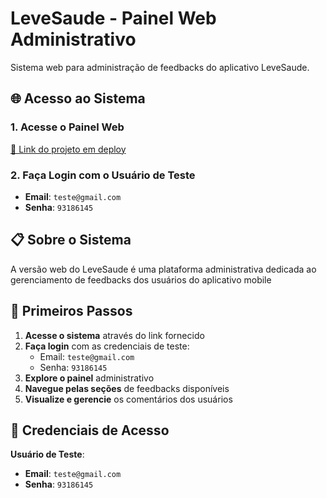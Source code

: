 # LeveSaude - Painel Web Administrativo

Sistema web para administração de feedbacks do aplicativo LeveSaude.

## 🌐 Acesso ao Sistema

### 1. Acesse o Painel Web

[🔗 Link do projeto em deploy](https://test-web-leve-saude-steel.vercel.app/)

### 2. Faça Login com o Usuário de Teste

- **Email**: `teste@gmail.com`
- **Senha**: `93186145`

## 📋 Sobre o Sistema

A versão web do LeveSaude é uma plataforma administrativa dedicada ao gerenciamento de feedbacks dos usuários do aplicativo mobile

## 🚀 Primeiros Passos

1. **Acesse o sistema** através do link fornecido
2. **Faça login** com as credenciais de teste:
   - Email: `teste@gmail.com`
   - Senha: `93186145`
3. **Explore o painel** administrativo
4. **Navegue pelas seções** de feedbacks disponíveis
5. **Visualize e gerencie** os comentários dos usuários

## 👥 Credenciais de Acesso

**Usuário de Teste**:

- **Email**: `teste@gmail.com`
- **Senha**: `93186145`
